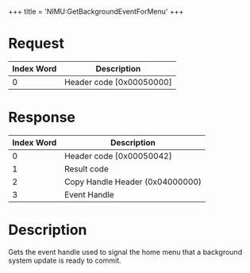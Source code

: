 +++
title = 'NIMU:GetBackgroundEventForMenu'
+++

# Request

| Index Word | Description                |
|------------|----------------------------|
| 0          | Header code \[0x00050000\] |

# Response

| Index Word | Description                     |
|------------|---------------------------------|
| 0          | Header code \[0x00050042\]      |
| 1          | Result code                     |
| 2          | Copy Handle Header (0x04000000) |
| 3          | Event Handle                    |

# Description

Gets the event handle used to signal the home menu that a background
system update is ready to commit.
